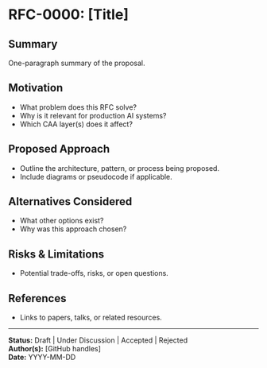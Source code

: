 # RFC-0000: [Title]

## Summary
One-paragraph summary of the proposal.

## Motivation
- What problem does this RFC solve?  
- Why is it relevant for production AI systems?  
- Which CAA layer(s) does it affect?

## Proposed Approach
- Outline the architecture, pattern, or process being proposed.  
- Include diagrams or pseudocode if applicable.  

## Alternatives Considered
- What other options exist?  
- Why was this approach chosen?  

## Risks & Limitations
- Potential trade-offs, risks, or open questions.  

## References
- Links to papers, talks, or related resources.  

---

**Status:** Draft | Under Discussion | Accepted | Rejected  
**Author(s):** [GitHub handles]  
**Date:** YYYY-MM-DD  
